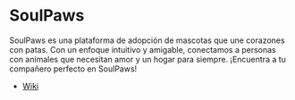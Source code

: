 # SoulPaws
SoulPaws es una plataforma de adopción de mascotas que une corazones con patas. Con un enfoque intuitivo y amigable, conectamos a personas con animales que necesitan amor y un hogar para siempre. ¡Encuentra a tu compañero perfecto en SoulPaws!

- [Wiki](https://github.com/Tri-Angular/SoulPaws/wiki)